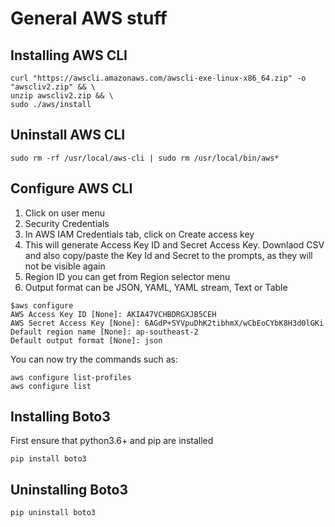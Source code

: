 # General AWS stuff

## Installing AWS CLI
```
curl "https://awscli.amazonaws.com/awscli-exe-linux-x86_64.zip" -o "awscliv2.zip" && \
unzip awscliv2.zip && \
sudo ./aws/install
```

## Uninstall AWS CLI
```
sudo rm -rf /usr/local/aws-cli | sudo rm /usr/local/bin/aws*
```

## Configure AWS CLI
1. Click on user menu
2. Security Credentials
3. In AWS IAM Credentials tab, click on Create access key
4. This will generate Access Key ID and Secret Access Key. Downlaod CSV and also copy/paste the Key Id and Secret to the prompts, as they will not be visible again
5. Region ID you can get from Region selector menu
6. Output format can be JSON, YAML, YAML stream, Text or Table

```
$aws configure
AWS Access Key ID [None]: AKIA47VCHBDRGXJB5CEH
AWS Secret Access Key [None]: 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
Default region name [None]: ap-southeast-2
Default output format [None]: json
```

You can now try the commands such as:
```
aws configure list-profiles
aws configure list
```


## Installing Boto3
First ensure that python3.6+ and pip are installed  
```
pip install boto3
```

## Uninstalling Boto3
```
pip uninstall boto3
```
